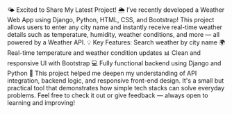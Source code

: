 🌤️ Excited to Share My Latest Project! 🌦️
I’ve recently developed a Weather Web App using Django, Python, HTML, CSS, and Bootstrap! This project allows users to enter any city name and instantly receive real-time weather details such as temperature, humidity, weather conditions, and more — all powered by a Weather API.
💡 Key Features:
Search weather by city name 🌍
Real-time temperature and weather condition updates 📊
Clean and responsive UI with Bootstrap 💻
Fully functional backend using Django and Python 🐍
This project helped me deepen my understanding of API integration, backend logic, and responsive front-end design. It's a small but practical tool that demonstrates how simple tech stacks can solve everyday problems.
Feel free to check it out or give feedback — always open to learning and improving!
